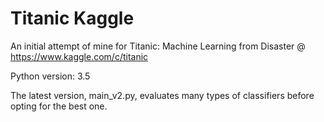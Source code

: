 # Titanic Kaggle
An initial attempt of mine for Titanic: Machine Learning from Disaster @ https://www.kaggle.com/c/titanic

Python version: 3.5

The latest version, main_v2.py, evaluates many types of classifiers before opting for the best one.
